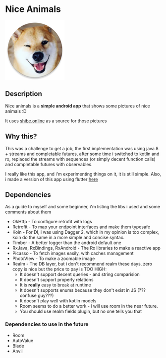 # Nice Animals

![Nice icon image](app/src/main/res/mipmap-xxxhdpi/ic_launcher_round.png)

## Description

Nice animals is a **simple android app** that shows some pictures of nice 
animals :D

It uses [shibe.online](http://shibe.online) as a source for those pictures

## Why this?

This was a challenge to get a job, the first implementation was using java 8 + streams and
completable futures, after some time i switched to kotlin and rx, replaced the streams with
sequences (or simply decent function calls) and completable futures with observables.

I really like this app, and i'm experimenting things on it, it is still simple.
Also, i made a version of this app using flutter [here](https://github.com/Grohden/nice-animals-flutter)

## Dependencies

As a guide to myself and some beginner, i'm listing the libs i used and some comments about them

 * OkHttp - To configure retrofit with logs
 * Retrofit - To map your endpoint interfaces and make them typesafe
 * Koin - For DI, i was using Dagger 2, which in my opinion is too complex, koin do the same in a more
 simple and concise syntax.
 * Timber - A better logger than the android default one
 * RxJava, RxBindings, RxAndroid - The Rx libraries to make a reactive app
 * Picasso - To fetch images easily, with caches management
 * PhotoVIew - To make a zoomable image
 * Realm - The DB layer, but i don't recommend realm these days, zero copy is nice but the price to pay is TOO HIGH:
   * It doesn't support decent queries - and string comparision
   * It doesn't support properly relations
   * It is **really** easy to break at runtime
   * It doesn't supports enums because they don't exist in JS (???confuse guy???)
   * It doesn't play well with kotlin models
   * Room seems to do a better work - i will use room in the near future.
   * You should use realm fields plugin, but no one tells you that


### Dependencies to use in the future

 * Room
 * AutoValue
 * Blade
 * Anvil

